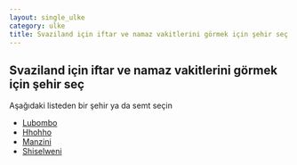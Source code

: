 ```yaml
---
layout: single_ulke
category: ulke
title: Svaziland için iftar ve namaz vakitlerini görmek için şehir seç
---
```



## Svaziland için iftar ve namaz vakitlerini görmek için şehir seç

Aşağıdaki listeden bir şehir ya da semt seçin


* [Lubombo](/iftar.html?sehir=lubombo&ulke=Svaziland)
* [Hhohho](/iftar.html?sehir=hhohho&ulke=Svaziland)
* [Manzini](/iftar.html?sehir=manzini&ulke=Svaziland)
* [Shiselweni](/iftar.html?sehir=shiselweni&ulke=Svaziland)
